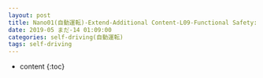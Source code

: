 ```yaml
---
layout: post
title: Nano01(自動運転)-Extend-Additional Content-L09-Functional Safety:Hazard Analysis and Risk Assessment
date: 2019-05 まだ-14 01:09:00
categories: self-driving(自動運転)
tags: self-driving
---
```

* content
{:toc}

